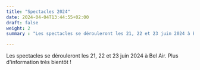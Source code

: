 ```yaml
---
title: "Spectacles 2024"
date: 2024-04-04T13:44:55+02:00
draft: false
weight: 2
summary : "Les spectacles se dérouleront les 21, 22 et 23 juin 2024 à Bel Air"

---
```


Les spectacles se dérouleront les 21, 22 et 23 juin 2024 à Bel Air. 
Plus d'information très bientôt !

